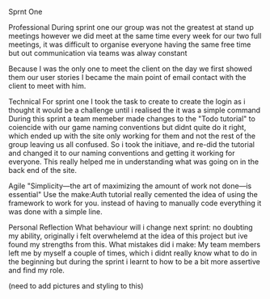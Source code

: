 Sprnt One

Professional
During sprint one our group was not the greatest at stand up meetings however we did meet at the same time every week for our two full meetings, it was difficult to organise everyone having the same free time but out communication via teams was alway constant

Because I was the only one to meet the client on the day we first showed them our user stories I became the main point of email contact with the client to meet with him.

Technical 
For sprint one I took the task to create to create the login as i thought it would be a challenge until i realised the it was a simple command
During this sprint a team memeber made changes to the "Todo tutorial" to coiencide with our game naming conventions but didnt quite do it
right, which ended up with the site only working for them and not the rest of the group leaving us all confused.
So i took the initiave, and re-did the tutorial and changed it to our naming conventions and getting it working 
for everyone. This really helped me in understanding what was going on in the back end of the site.

Agile
"Simplicity—the art of maximizing the amount of work not done—is essential"
Use the make:Auth tutorial really cemented the idea of using the framework to work for you. instead of having to manually code everything 
it was done with a simple line.

Personal Reflection
What behaviour will i change next sprint: 
no doubting my ability, originally i felt overwhelemd at the idea of this project but ive found my strengths from this.
What mistakes did i make:
My team members left me by myself a couple of times, which i didnt really know what to do in the beginning but during the sprint i learnt to how to be a bit more assertive and find my role.

(need to add pictures and styling to this)
